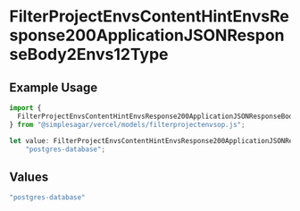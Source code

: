 # FilterProjectEnvsContentHintEnvsResponse200ApplicationJSONResponseBody2Envs12Type

## Example Usage

```typescript
import {
  FilterProjectEnvsContentHintEnvsResponse200ApplicationJSONResponseBody2Envs12Type,
} from "@simplesagar/vercel/models/filterprojectenvsop.js";

let value: FilterProjectEnvsContentHintEnvsResponse200ApplicationJSONResponseBody2Envs12Type =
    "postgres-database";
```

## Values

```typescript
"postgres-database"
```